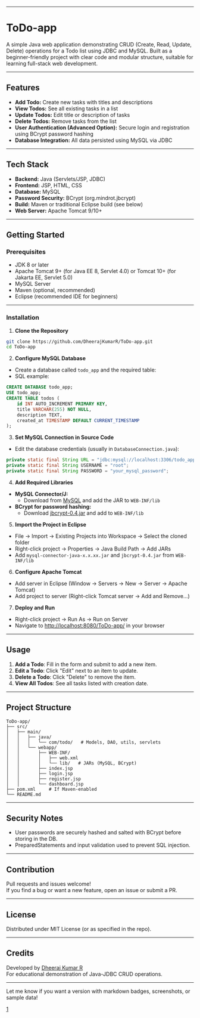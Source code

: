 
***

# ToDo-app

A simple Java web application demonstrating CRUD (Create, Read, Update, Delete) operations for a Todo list using JDBC and MySQL. Built as a beginner-friendly project with clear code and modular structure, suitable for learning full-stack web development.

***

## Features

- **Add Todo:** Create new tasks with titles and descriptions
- **View Todos:** See all existing tasks in a list
- **Update Todos:** Edit title or description of tasks
- **Delete Todos:** Remove tasks from the list
- **User Authentication (Advanced Option):** Secure login and registration using BCrypt password hashing
- **Database Integration:** All data persisted using MySQL via JDBC

***

## Tech Stack

- **Backend:** Java (Servlets/JSP, JDBC)
- **Frontend:** JSP, HTML, CSS
- **Database:** MySQL
- **Password Security:** BCrypt (org.mindrot.jbcrypt)
- **Build:** Maven or traditional Eclipse build (see below)
- **Web Server:** Apache Tomcat 9/10+

***

## Getting Started

### Prerequisites

- JDK 8 or later
- Apache Tomcat 9+ (for Java EE 8, Servlet 4.0) or Tomcat 10+ (for Jakarta EE, Servlet 5.0)
- MySQL Server
- Maven (optional, recommended)
- Eclipse (recommended IDE for beginners)

***

### Installation

1. **Clone the Repository**

```bash
git clone https://github.com/DheerajKumarR/ToDo-app.git
cd ToDo-app
```

2. **Configure MySQL Database**

- Create a database called `todo_app` and the required table:
- SQL example:
```sql
CREATE DATABASE todo_app;
USE todo_app;
CREATE TABLE todos (
    id INT AUTO_INCREMENT PRIMARY KEY,
    title VARCHAR(255) NOT NULL,
    description TEXT,
    created_at TIMESTAMP DEFAULT CURRENT_TIMESTAMP
);
```

3. **Set MySQL Connection in Source Code**

- Edit the database credentials (usually in `DatabaseConnection.java`):

```java
private static final String URL = "jdbc:mysql://localhost:3306/todo_app";
private static final String USERNAME = "root";
private static final String PASSWORD = "your_mysql_password";
```

4. **Add Required Libraries**

- **MySQL Connector/J:**  
  - Download from [MySQL](https://dev.mysql.com/downloads/connector/j/) and add the JAR to `WEB-INF/lib`
- **BCrypt for password hashing:**  
  - Download [jbcrypt-0.4.jar](https://repo1.maven.org/maven2/org/mindrot/jbcrypt/0.4/jbcrypt-0.4.jar) and add to `WEB-INF/lib`

5. **Import the Project in Eclipse**

- File → Import → Existing Projects into Workspace → Select the cloned folder
- Right-click project → Properties → Java Build Path → Add JARs
- Add `mysql-connector-java-x.x.xx.jar` and `jbcrypt-0.4.jar` from `WEB-INF/lib`

6. **Configure Apache Tomcat**

- Add server in Eclipse (Window → Servers → New → Server → Apache Tomcat)
- Add project to server (Right-click Tomcat server → Add and Remove…)

7. **Deploy and Run**

- Right-click project → Run As → Run on Server
- Navigate to [http://localhost:8080/ToDo-app/](http://localhost:8080/ToDo-app/) in your browser

***

## Usage

1. **Add a Todo**: Fill in the form and submit to add a new item.
2. **Edit a Todo**: Click "Edit" next to an item to update.
3. **Delete a Todo**: Click "Delete" to remove the item.
4. **View All Todos**: See all tasks listed with creation date.

***

## Project Structure

```
ToDo-app/
├── src/
│   ├── main/
│   │   ├── java/
│   │   │   └── com/todo/   # Models, DAO, utils, servlets
│   │   └── webapp/
│   │       ├── WEB-INF/
│   │       │   ├── web.xml
│   │       │   └── lib/   # JARs (MySQL, BCrypt)
│   │       ├── index.jsp
│   │       ├── login.jsp
│   │       ├── register.jsp
│   │       └── dashboard.jsp
├── pom.xml     # If Maven-enabled
└── README.md
```

***

## Security Notes

- User passwords are securely hashed and salted with BCrypt before storing in the DB.
- PreparedStatements and input validation used to prevent SQL injection.

***

## Contribution

Pull requests and issues welcome!  
If you find a bug or want a new feature, open an issue or submit a PR.

***

## License

Distributed under MIT License (or as specified in the repo).

***

## Credits

Developed by [Dheeraj Kumar R](https://github.com/DheerajKumarR)  
For educational demonstration of Java-JDBC CRUD operations.

***

Let me know if you want a version with markdown badges, screenshots, or sample data!

[1](https://github.com/DheerajKumarR/ToDo-app)
